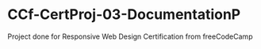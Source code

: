 # CCf-CertProj-03-DocumentationP
Project done for Responsive Web Design Certification from freeCodeCamp
